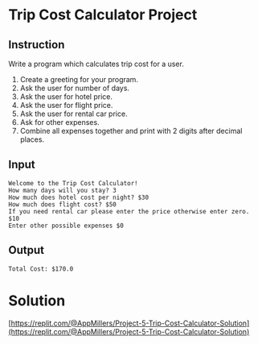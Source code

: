 # Trip Cost Calculator Project 

## Instruction

Write a program which calculates trip cost for a user. 
1. Create a greeting for your program.
2. Ask the user for number of days.
3. Ask the user for hotel price.
4. Ask the user for flight price.
5. Ask the user for rental car price.
6. Ask for other expenses.
4. Combine all expenses together and print with 2 digits after decimal places.

## Input

```
Welcome to the Trip Cost Calculator!
How many days will you stay? 3
How much does hotel cost per night? $30
How much does flight cost? $50
If you need rental car please enter the price otherwise enter zero. $10
Enter other possible expenses $0

```

## Output
```
Total Cost: $170.0
```



# Solution

[https://replit.com/@AppMillers/Project-5-Trip-Cost-Calculator-Solution](https://replit.com/@AppMillers/Project-5-Trip-Cost-Calculator-Solution)
